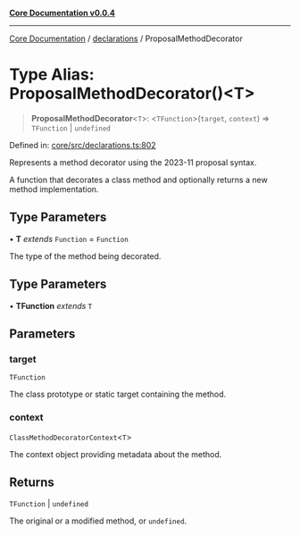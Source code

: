 [**Core Documentation v0.0.4**](../../README.md)

***

[Core Documentation](../../modules.md) / [declarations](../README.md) / ProposalMethodDecorator

# Type Alias: ProposalMethodDecorator()\<T\>

> **ProposalMethodDecorator**\<`T`\>: \<`TFunction`\>(`target`, `context`) => `TFunction` \| `undefined`

Defined in: [core/src/declarations.ts:802](https://github.com/stonemjs/core/blob/e4675fc5d1a8e120fdb4d54e226a2496fdda3681/src/declarations.ts#L802)

Represents a method decorator using the 2023-11 proposal syntax.

A function that decorates a class method and optionally returns a new method implementation.

## Type Parameters

• **T** *extends* `Function` = `Function`

The type of the method being decorated.

## Type Parameters

• **TFunction** *extends* `T`

## Parameters

### target

`TFunction`

The class prototype or static target containing the method.

### context

`ClassMethodDecoratorContext`\<`T`\>

The context object providing metadata about the method.

## Returns

`TFunction` \| `undefined`

The original or a modified method, or `undefined`.
